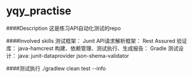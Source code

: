 # yqy_practise

####Description 
这是练习API自动化测试的repo

####Involved skills 
测试框架： Junit 
API请求解析框架： Rest Assured
验证库： java-hamcrest 
构建、依赖管理、测试执行、生成报告： Gradle 
测试设计： java: junit-dataprovider json-shema-validator

####测试执行 ./gradlew clean test --info
